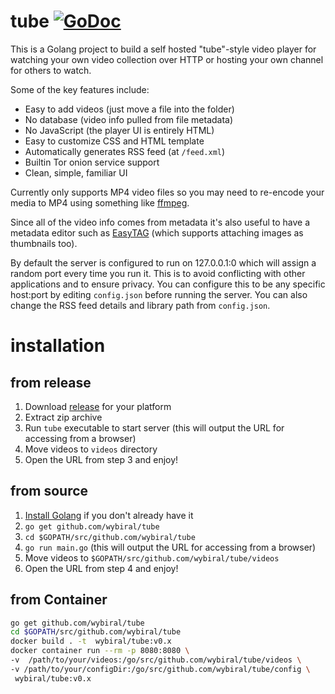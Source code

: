 # tube [![GoDoc](https://godoc.org/github.com/wybiral/tube?status.svg)](https://godoc.org/github.com/wybiral/tube)

This is a Golang project to build a self hosted "tube"-style video player for watching your own video collection over HTTP or hosting your own channel for others to watch.

Some of the key features include:
- Easy to add videos (just move a file into the folder)
- No database (video info pulled from file metadata)
- No JavaScript (the player UI is entirely HTML)
- Easy to customize CSS and HTML template
- Automatically generates RSS feed (at `/feed.xml`)
- Builtin Tor onion service support
- Clean, simple, familiar UI

Currently only supports MP4 video files so you may need to re-encode your media to MP4 using something like [ffmpeg](https://ffmpeg.org/).

Since all of the video info comes from metadata it's also useful to have a metadata editor such as [EasyTAG](https://github.com/GNOME/easytag) (which supports attaching images as thumbnails too).

By default the server is configured to run on 127.0.0.1:0 which will assign a random port every time you run it. This is to avoid conflicting with other applications and to ensure privacy. You can configure this to be any specific host:port by editing `config.json` before running the server. You can also change the RSS feed details and library path from `config.json`.

# installation

## from release

1. Download [release](https://github.com/wybiral/tube/releases) for your platform
2. Extract zip archive
3. Run `tube` executable to start server (this will output the URL for accessing from a browser)
4. Move videos to `videos` directory
5. Open the URL from step 3 and enjoy!

## from source

1. [Install Golang](https://golang.org/doc/install) if you don't already have it
2. `go get github.com/wybiral/tube`
3. `cd $GOPATH/src/github.com/wybiral/tube`
4. `go run main.go` (this will output the URL for accessing from a browser)
5. Move videos to `$GOPATH/src/github.com/wybiral/tube/videos`
6. Open the URL from step 4 and enjoy!

## from Container
```sh
go get github.com/wybiral/tube
cd $GOPATH/src/github.com/wybiral/tube
docker build . -t  wybiral/tube:v0.x
docker container run --rm -p 8080:8080 \  
-v  /path/to/your/videos:/go/src/github.com/wybiral/tube/videos \
-v /path/to/your/configDir:/go/src/github.com/wybiral/tube/config \ 
 wybiral/tube:v0.x
```